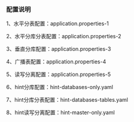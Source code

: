### 配置说明

1、水平分表配置：application.properties-1

2、水平分库分表配置：application.properties-2

3、垂直分库配置：application.properties-3

4、广播表配置：application.properties-4

5、读写分离配置：application.properties-5

6、hint分库配置：hint-databases-only.yaml

7、hint分库分表配置：hint-databases-tables.yaml

8、hint读写分离配置：hint-master-only.yaml

